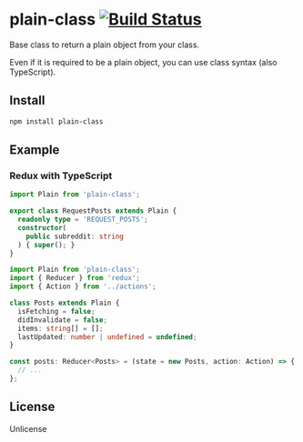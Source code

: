 # plain-class [![Build Status](https://travis-ci.org/rikuba/plain-class.svg?branch=master)](https://travis-ci.org/rikuba/plain-class)

Base class to return a plain object from your class.

Even if it is required to be a plain object, you can use class syntax (also TypeScript).

## Install

```sh
npm install plain-class
```

## Example

### Redux with TypeScript

```typescript
import Plain from 'plain-class';

export class RequestPosts extends Plain {
  readonly type = 'REQUEST_POSTS';
  constructor(
    public subreddit: string
  ) { super(); }
}
```

```typescript
import Plain from 'plain-class';
import { Reducer } from 'redux';
import { Action } from '../actions';

class Posts extends Plain {
  isFetching = false;
  didInvalidate = false;
  items: string[] = [];
  lastUpdated: number | undefined = undefined;
}

const posts: Reducer<Posts> = (state = new Posts, action: Action) => {
  // ...
};
```

## License

Unlicense
